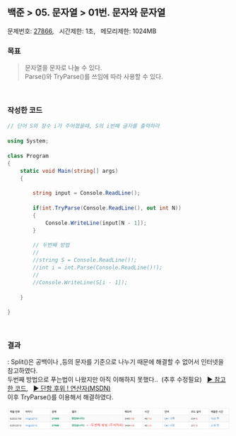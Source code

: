 
## 백준 > 05. 문자열 > 01번. 문자와 문자열    
문제번호: [27866](https://www.acmicpc.net/problem/27866), &nbsp; 시간제한: 1초, &nbsp; 메모리제한: 1024MB

### 목표     
> 문자열을 문자로 나눌 수 있다.    
> Parse()와 TryParse()를 쓰임에 따라 사용할 수 있다. 

<br>

### 작성한 코드   

```cs
// 단어 S와 정수 i가 주어졌을때, S의 i번째 글자를 출력하라

using System;

class Program
{
    static void Main(string[] args)
    {        

        string input = Console.ReadLine();

        if(int.TryParse(Console.ReadLine(), out int N))
        {
            Console.WriteLine(input[N - 1]);
        }

        // 두번째 방법
        //
        //string S = Console.ReadLine()!;
        //int i = int.Parse(Console.ReadLine()!);
        //
        //Console.WriteLine(S[i - 1]);

    }
    
}
```

<br>

### 결과    
: Split()은 공백이나 ,등의 문자를 기준으로 나누기 때문에 해결할 수 없어서 인터넷을 참고하였다.    
두번째 방법으로 푸는법이 나왔지만 아직 이해하지 못했다..&nbsp; (추후 수정필요) &nbsp; [▶ 참고한 코드](https://soo-bak.github.io/algorithm/boj/CharAndString/#google_vignette), &nbsp; [▶ 단항 후위 ! 연산자(MSDN)](https://learn.microsoft.com/ko-kr/dotnet/csharp/language-reference/operators/null-forgiving)     
이후 TryParse()를 이용해서 해결하였다.

![05단계 01번문항 제출결과](00/result_01.png)